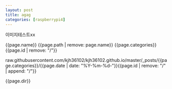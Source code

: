 ```yaml
---
layout: post
title: agag
categories: [raspberrypi4]
---
```


이미지테스트xx

{{page.name}}
{{page.path | remove: page.name}}
{{page.categories}}
{{page.id | remove: "/"}}


raw.githubusercontent.com/kjh36102/kjh36102.github.io/master/_posts/{{page.categories}}/{{page.date | date: "%Y-%m-%d-"}}{{page.id | remove: "/" | append: "/"}}

{{page.dir}}